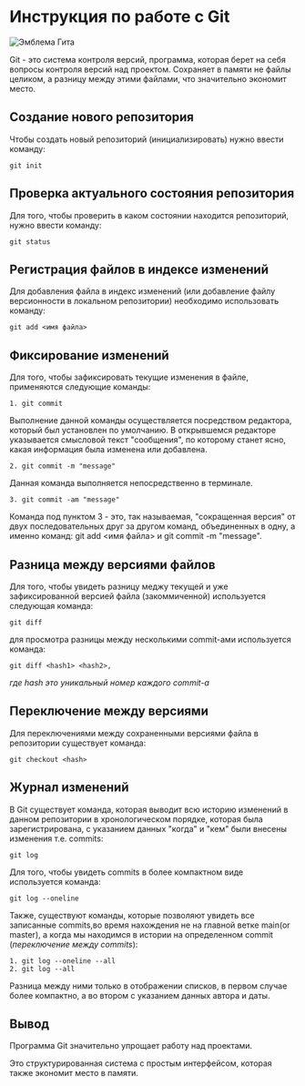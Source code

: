 # Инструкция по работе с Git

![Эмблема Гита](git_image.jpeg)

Git - это система контроля версий, программа, которая берет на себя вопросы контроля версий над проектом. Сохраняет в памяти не файлы целиком, а разницу между этими файлами, что значительно экономит место.

## Создание нового репозитория

Чтобы создать новый репозиторий (инициализировать) нужно ввести команду:

    git init

## Проверка актуального состояния репозитория

Для того, чтобы проверить в каком состоянии находится репозиторий, нужно ввести команду:

    git status

## Регистрация файлов в индексе изменений

Для добавления файла в индекс изменений (или добавление файлу версионности в локальном репозитории) необходимо использовать команду:

    git add <имя файла>

## Фиксирование изменений 

Для того, чтобы зафиксировать текущие изменения в файле, применяются следующие команды:

    1. git commit

Выполнение данной команды осуществляется посредством редактора, который был установлен по умолчанию. В открывшемся редакторе указывается смысловой текст "сообщения", по которому станет ясно, какая информация была изменена или добавлена.

    2. git commit -m "message"

Данная команда выполняется непосредственно в терминале.

    3. git commit -am "message"

Команда под пунктом 3 - это, так называемая, "сокращенная версия" от двух последовательных друг за другом команд, объединенных в одну, а именно команд: git add <имя файла> и git commit -m "message".

## Разница между версиями файлов

Для того, чтобы увидеть разницу меджу текущей и уже зафиксированной версией файла (закоммиченной) используется следующая команда:

    git diff

для просмотра разницы между несколькими commit-ами используется команда:

    git diff <hash1> <hash2>,

*где hash это уникальный номер каждого commit-a*

## Переключение между версиями

Для переключениями между сохраненными версиями файла в репозитории существует команда:

    git checkout <hash>

## Журнал изменений

В Git существует команда, которая выводит всю историю изменений в данном репозитории в хронологическом порядке, которая была зарегистрирована, с указанием данных "когда" и "кем" были внесены изменения т.е. commits:

    git log

Для того, чтобы увидеть commits в более компактном виде используется команда:

    git log --oneline

Также, существуют команды, которые позволяют увидеть все записанные commits,во время нахождения не на главной ветке main(or master), а когда мы находимся в истории на определенном commit (*переключение между commits*):

    1. git log --oneline --all
    2. git log --all

Разница между ними только в отображении списков, в первом случае более компактно, а во втором с указанием данных автора и даты.

## Вывод

Программа Git значительно упрощает работу над проектами.

 Это структурированная система с простым интерфейсом, которая также экономит место в памяти.



